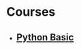 # Courses
- ## [Python Basic](https://github.com/min4tozaki/Courses/blob/master/python%20basic/README.md)
